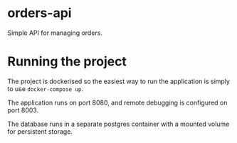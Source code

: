 # orders-api
Simple API for managing orders.

# Running the project
The project is dockerised so the easiest way to run the application is simply to use `docker-compose up`.

The application runs on port 8080, and remote debugging is configured on port 8003.

The database runs in a separate postgres container with a mounted volume for persistent storage.